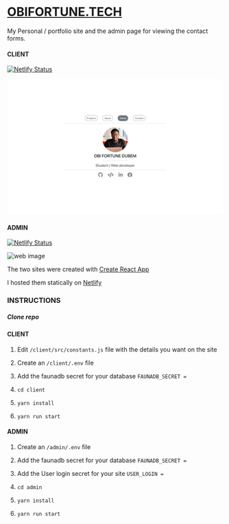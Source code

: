 # [OBIFORTUNE.TECH](https://obifortune.tech/)

My Personal / portfolio site and the admin page for viewing the contact forms.

#### CLIENT

[![Netlify Status](https://api.netlify.com/api/v1/badges/b5ce54b0-a204-4879-b80d-4d1a1103f293/deploy-status)](https://app.netlify.com/sites/obifortune/deploys)

![web image](./client/public/assets/images/profile.png)

#### ADMIN

[![Netlify Status](https://api.netlify.com/api/v1/badges/486b8a56-64c7-4851-ad16-a8147be890e1/deploy-status)](https://app.netlify.com/sites/admin-obifortune/deploys)

![web image](./client/public/assets/images/profile-admin.png)

The two sites were created with [Create React App](https://github.com/facebook/create-react-app)

I hosted them statically on [Netlify](http://netlify.com/)

### INSTRUCTIONS

##### Clone repo

#### CLIENT

1. Edit `/client/src/constants.js` file with the details you want on the site

2. Create an `/client/.env` file

3. Add the faunadb secret for your database `FAUNADB_SECRET = `

4. `cd client`

5. `yarn install`

6. `yarn run start`

#### ADMIN

1. Create an `/admin/.env` file

2. Add the faunadb secret for your database `FAUNADB_SECRET = `

3. Add the User login secret for your site `USER_LOGIN = `

4. `cd admin`

5. `yarn install`

6. `yarn run start`
